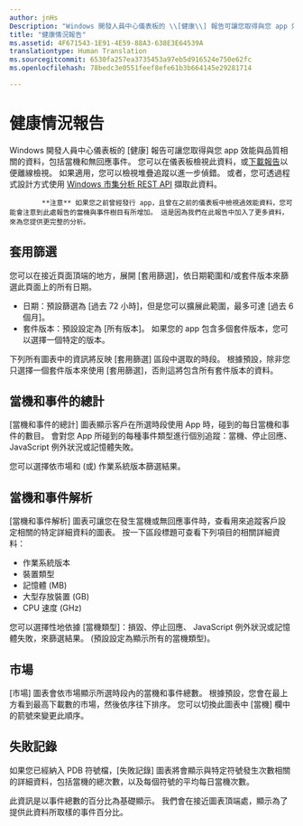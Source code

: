 ```yaml
---
author: jnHs
Description: "Windows 開發人員中心儀表板的 \\[健康\\] 報告可讓您取得與您 app 效能與品質相關的資料，包括當機和無回應事件。"
title: "健康情況報告"
ms.assetid: 4F671543-1E91-4E59-88A3-638E3E64539A
translationtype: Human Translation
ms.sourcegitcommit: 6530fa257ea3735453a97eb5d916524e750e62fc
ms.openlocfilehash: 78bedc3e0551feef8efe61b3b664145e29281714

---
```


# 健康情況報告


Windows 開發人員中心儀表板的 \[健康\] 報告可讓您取得與您 app 效能與品質相關的資料，包括當機和無回應事件。 您可以在儀表板檢視此資料，或[下載報告](download-analytic-reports.md)以便離線檢視。 如果適用，您可以檢視堆疊追蹤以進一步偵錯。 或者，您可透過程式設計方式使用 [Windows 市集分析 REST API](../monetize/access-analytics-data-using-windows-store-services.md) 擷取此資料。

> 
            **注意** 如果您之前曾經發行 app，且曾在之前的儀表板中檢視過效能資料，您可能會注意到此處報告的當機與事件樹目有所增加。 這是因為我們在此報告中加入了更多資料，來為您提供更完整的分析。

## 套用篩選


您可以在接近頁面頂端的地方，展開 \[套用篩選\]，依日期範圍和/或套件版本來篩選此頁面上的所有日期。

-   日期：預設篩選為 \[過去 72 小時\]，但是您可以擴展此範圍，最多可達 \[過去 6 個月\]。
-   套件版本：預設設定為 \[所有版本\]。 如果您的 app 包含多個套件版本，您可以選擇一個特定的版本。

下列所有圖表中的資訊將反映 \[套用篩選\] 區段中選取的時段。 根據預設，除非您只選擇一個套件版本來使用 \[套用篩選\]，否則這將包含所有套件版本的資料。

## 當機和事件的總計


\[當機和事件的總計\] 圖表顯示客戶在所選時段使用 App 時，碰到的每日當機和事件的數目。 會對您 App 所碰到的每種事件類型進行個別追蹤：當機、停止回應、JavaScript 例外狀況或記憶體失敗。

您可以選擇依市場和 (或) 作業系統版本篩選結果。

## 當機和事件解析


\[當機和事件解析\] 圖表可讓您在發生當機或無回應事件時，查看用來追蹤客戶設定相關的特定詳細資料的圖表。 按一下區段標題可查看下列項目的相關詳細資料：

-   作業系統版本
-   裝置類型
-   記憶體 (MB)
-   大型存放裝置 (GB)
-   CPU 速度 (GHz)

您可以選擇性地依據 \[當機類型\]：損毀、停止回應、 JavaScript 例外狀況或記憶體失敗，來篩選結果。 (預設設定為顯示所有的當機類型)。

## 市場


\[市場\] 圖表會依市場顯示所選時段內的當機和事件總數。 根據預設，您會在最上方看到最高下載數的市場，然後依序往下排序。 您可以切換此圖表中 \[當機\] 欄中的箭號來變更此順序。

## 失敗記錄


如果您已經納入 PDB 符號檔，\[失敗記錄\] 圖表將會顯示與特定符號發生次數相關的詳細資料，包括當機的總次數，以及每個符號的平均每日當機次數。

此資訊是以事件總數的百分比為基礎顯示。 我們會在接近圖表頂端處，顯示為了提供此資料所取樣的事件百分比。

 

 



<!--HONumber=Jun16_HO4-->


